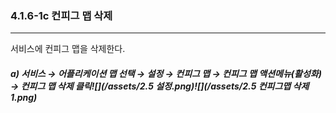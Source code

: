 ### 4.1.6-1c 컨피그 맵 삭제

---

서비스에 컨피그 맵을 삭제한다.

##### a\) 서비스 → 어플리케이션 맵 선택 → 설정 → 컨피그 맵 → 컨피그 맵 액션메뉴\(활성화\) →  컨피그 맵 삭제 클릭![](/assets/2.5 설정.png)![](/assets/2.5 컨피그맵 삭제 1.png)



